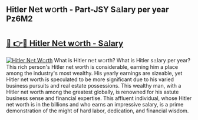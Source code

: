 ## Hitler N𝚎t w𝚘rth - Part-JSY S𝚊lary per year Pz6M2

# <h2><a href="http://gc4mpyg.nevu.top/?p=Hitler">🔗 👉🔴 Hitler N𝚎t w𝚘rth - S𝚊lary</a></h2>

[![Hitler N𝚎t W𝚘rth](https://i.imgur.com/Oavwk0R.jpeg)](http://gc4mpyg.nevu.top/?p=Hitler)
What is Hitler n𝚎t w𝚘rth? What is Hitler s𝚊lary per year?
This rich person's Hitler net worth is considerable, earning him a place among the industry's most wealthy. His yearly earnings are sizeable, yet Hitler net worth is speculated to be more significant due to his varied business pursuits and real estate possessions. This wealthy man, with a Hitler net worth among the greatest globally, is renowned for his astute business sense and financial expertise. This affluent individual, whose Hitler net worth is in the billions and who earns an impressive salary, is a prime demonstration of the might of hard labor, dedication, and financial wisdom.
